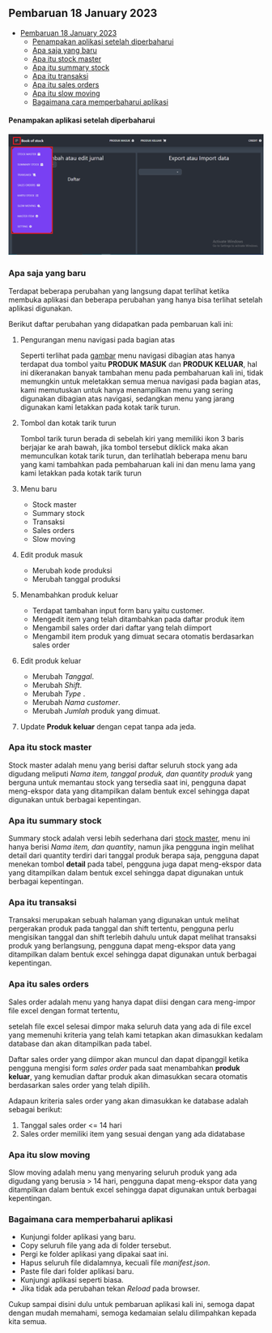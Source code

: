 ## Pembaruan 18 January 2023
<!-- omit in toc -->
- [Pembaruan 18 January 2023](#pembaruan-18-january-2023)
    - [Penampakan aplikasi setelah diperbaharui](#penampakan-aplikasi-setelah-diperbaharui)
  - [Apa saja yang baru](#apa-saja-yang-baru)
  - [Apa itu stock master](#apa-itu-stock-master)
  - [Apa itu summary stock](#apa-itu-summary-stock)
  - [Apa itu transaksi](#apa-itu-transaksi)
  - [Apa itu sales orders](#apa-itu-sales-orders)
  - [Apa itu slow moving](#apa-itu-slow-moving)
  - [Bagaimana cara memperbaharui aplikasi](#bagaimana-cara-memperbaharui-aplikasi)

#### Penampakan aplikasi setelah diperbaharui

![New update available](images/update_20230118%2014.46.png)

### Apa saja yang baru
Terdapat beberapa perubahan yang langsung dapat terlihat ketika membuka aplikasi dan beberapa perubahan yang hanya bisa terlihat setelah aplikasi digunakan.

Berikut daftar perubahan yang didapatkan pada pembaruan kali ini:

1. Pengurangan menu navigasi pada bagian atas

   Seperti terlihat pada [gambar](#penampakan-aplikasi-setelah-diperbaharui) menu navigasi dibagian atas hanya terdapat dua tombol yaitu **PRODUK MASUK** dan **PRODUK KELUAR**, hal ini dikeranakan banyak tambahan menu pada pembaharuan kali ini, tidak memungkin untuk meletakkan semua menua navigasi pada bagian atas, kami memutuskan untuk hanya menampilkan menu yang sering digunakan dibagian atas navigasi, sedangkan menu yang jarang digunakan kami letakkan pada kotak tarik turun.
2. Tombol dan kotak tarik turun

   Tombol tarik turun berada di sebelah kiri yang memiliki ikon 3 baris berjajar ke arah bawah, jika tombol tersebut diklick maka akan memunculkan kotak tarik turun, dan terlihatlah beberapa menu baru yang kami tambahkan pada pembaharuan kali ini dan menu lama yang kami letakkan pada kotak tarik turun

3. Menu baru
   - Stock master
   - Summary stock
   - Transaksi
   - Sales orders
   - Slow moving
4.  Edit produk masuk
    - Merubah kode produksi
    - Merubah tanggal produksi

5. Menambahkan produk keluar
   - Terdapat tambahan input form baru yaitu customer.
   - Mengedit item yang telah ditambahkan pada daftar produk item
   - Mengambil sales order dari daftar yang telah diimport
   - Mengambil item produk yang dimuat secara otomatis berdasarkan sales order

6. Edit produk keluar
   - Merubah *Tanggal*.
   - Merubah *Shift*.
   - Merubah *Type* .
   - Merubah *Nama customer*.
   - Merubah *Jumlah* produk yang dimuat.
7. Update **Produk keluar** dengan cepat tanpa ada jeda.


### Apa itu stock master
Stock master adalah menu yang berisi daftar seluruh stock yang ada digudang meliputi *Nama item, tanggal produk, dan quantity produk* yang berguna untuk memantau stock yang tersedia saat ini, pengguna dapat meng-ekspor data yang ditampilkan dalam bentuk excel sehingga dapat digunakan untuk berbagai kepentingan.
### Apa itu summary stock
Summary stock adalah versi lebih sederhana dari [stock master](#apa-itu-stock-master), menu ini hanya berisi *Nama item, dan quantity*, namun jika pengguna ingin melihat detail dari quantity terdiri dari tanggal produk berapa saja, pengguna dapat menekan tombol **detail** pada tabel, pengguna juga dapat meng-ekspor data yang ditampilkan dalam bentuk excel sehingga dapat digunakan untuk berbagai kepentingan.

### Apa itu transaksi
Transaksi merupakan sebuah halaman yang digunakan untuk melihat pergerakan produk pada tanggal dan shift tertentu, pengguna perlu mengisikan tanggal dan shift terlebih dahulu untuk dapat melihat transaksi produk yang berlangsung, pengguna dapat meng-ekspor data yang ditampilkan dalam bentuk excel sehingga dapat digunakan untuk berbagai kepentingan.

### Apa itu sales orders
Sales order adalah menu yang hanya dapat diisi dengan cara meng-impor file excel dengan format tertentu,

setelah file excel selesai dimpor maka seluruh data yang ada di file excel yang memenuhi kriteria yang telah kami tetapkan akan dimasukkan kedalam database dan akan ditampilkan pada tabel.

Daftar sales order yang diimpor akan muncul dan dapat dipanggil ketika pengguna mengisi form *sales order* pada saat menambahkan **produk keluar**, yang kemudian daftar produk akan dimasukkan secara otomatis berdasarkan sales order yang telah dipilih.

Adapaun kriteria sales order yang akan dimasukkan ke database adalah sebagai berikut:
1. Tanggal sales order <= 14 hari
2. Sales order memiliki item yang sesuai dengan yang ada didatabase


### Apa itu slow moving
Slow moving adalah menu yang menyaring seluruh produk yang ada digudang yang berusia > 14 hari, pengguna dapat meng-ekspor data yang ditampilkan dalam bentuk excel sehingga dapat digunakan untuk berbagai kepentingan.

### Bagaimana cara memperbaharui aplikasi
<!-- 1. Backup database aplikasi agar dapat di import diaplikasi baru
  - Masuk aplikasi Monitoring FIFO
  - Masuk menu *Setting*, pada bilah sebelah kanan, klick form tarik-turun, pilih *bakcup database*.
  - Kemudian klick tombol *Backup data*
2. Hapus aplikasi (Untuk google chrome)
  - Pilih *More* ![alt](https://lh3.googleusercontent.com/lj8iQ_V4mFOCNvLv_0Pgdh5G9kz-IbZHPvBjCmllTb9oQwZpKJnU5HXYZoXVMEfhs8M=w36-h36) Kemudian *More tools* lalu *Extensions*.
  - Selanjutnya pilih aplikasi yang ingin kita hapus, Tekan *hapus*.
  - Untuk mengkonfirmasi, Tekan *hapus* pada pop up yang muncul.
3. Pasang aplikasi yang baru
  - Kita masih berada di menu *extensions*
  - Klick tombol *Load unpackaed*
  - Kemudian pilih *folder* dimana aplikasi baru kita diletakkan
  - Setelah selesai instalasi buka tab baru
  - Akan terbuka aplikasi baru.
4. Import database
  - Tekan tombol tarik-turun pada sebelah kiri atas aplikasi
  - Masuk ke menu *setting*
  - Pada bilah sebelah kanan, klick pada pilihan tarik-turun.
  - Pilih *import database*
  - Klick *Choose file*, kemudian pilih file database yang telah kita backup sebelumnya.
  - Klick *mulai import*.
  - Selesai. -->
  - Kunjungi folder aplikasi yang baru.
  - Copy seluruh file yang ada di folder tersebut.
  - Pergi ke folder aplikasi yang dipakai saat ini.
  - Hapus seluruh file didalamnya, kecuali file *manifest.json*.
  - Paste file dari folder aplikasi baru.
  - Kunjungi aplikasi seperti biasa.
  - Jika tidak ada perubahan tekan *Reload* pada browser.

Cukup sampai disini dulu untuk pembaruan aplikasi kali ini, semoga dapat dengan mudah memahami, semoga kedamaian selalu dilimpahkan kepada kita semua.

